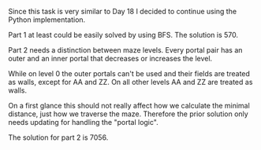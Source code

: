 Since this task is very similar to Day 18 I decided to continue using the Python implementation.

Part 1 at least could be easily solved by using BFS.
The solution is 570.

Part 2 needs a distinction between maze levels.
Every portal pair has an outer and an inner portal that decreases or increases the level.

While on level 0 the outer portals can't be used and their fields are treated as walls, except for AA and ZZ.
On all other levels AA and ZZ are treated as walls.

On a first glance this should not really affect how we calculate the minimal distance, just how we traverse the maze.
Therefore the prior solution only needs updating for handling the "portal logic".

The solution for part 2 is 7056.
